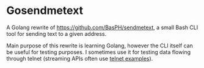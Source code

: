 # Gosendmetext

A Golang rewrite of https://github.com/BasPH/sendmetext, a small Bash CLI tool for sending text to a given address.

Main purpose of this rewrite is learning Golang, however the CLI itself can be useful for testing purposes. I sometimes use it for testing data flowing through telnet (streaming APIs often use [telnet examples](https://spark.apache.org/docs/2.2.0/structured-streaming-programming-guide.html#quick-example)).
